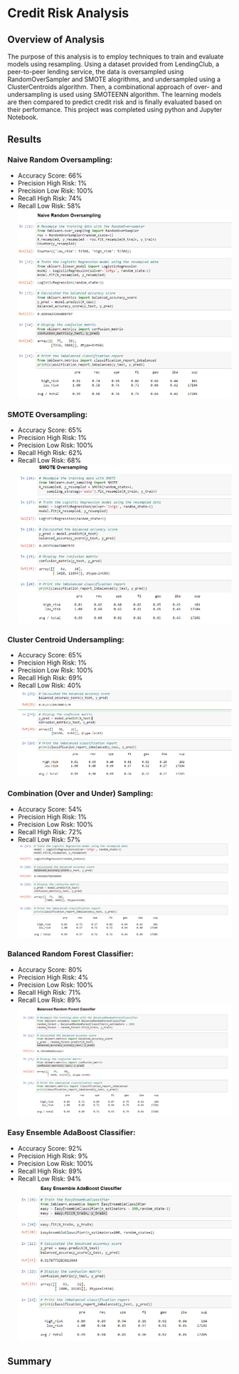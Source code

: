 # Credit Risk Analysis

## Overview of Analysis

The purpose of this analysis is to employ techniques to train and evaluate models using resampling. Using a dataset provided from LendingClub, a peer-to-peer lending service, the data is oversampled using RandomOverSampler and SMOTE alogrithms, and undersampled using a ClusterCentroids algorithm. Then, a combinational approach of over- and undersampling is used using SMOTEENN algorithm. The learning models are then compared to predict credit risk and is finally evaluated based on their performance. This project was completed using python and Jupyter Notebook.

## Results
### Naive Random Oversampling: 
- Accuracy Score: 66%
- Precision High Risk: 1%
- Precision Low Risk: 100%
- Recall High Risk: 74%
- Recall Low Risk: 58%
![Naive](images/Naive_random_oversampling.PNG)

### SMOTE Oversampling: 
- Accuracy Score: 65%
- Precision High Risk: 1%
- Precision Low Risk: 100%
- Recall High Risk: 62%
- Recall Low Risk: 68%
![SMOTE](images/SMOTE_oversampling.PNG)

### Cluster Centroid Undersampling: 
- Accuracy Score: 65%
- Precision High Risk: 1%
- Precision Low Risk: 100%
- Recall High Risk: 69%
- Recall Low Risk: 40%
![Undersampling](images/undersampling.png)

### Combination (Over and Under) Sampling: 
- Accuracy Score: 54%
- Precision High Risk: 1%
- Precision Low Risk: 100%
- Recall High Risk: 72%
- Recall Low Risk: 57%
![Combination](images/combination.png)

### Balanced Random Forest Classifier: 
- Accuracy Score: 80%
- Precision High Risk: 4%
- Precision Low Risk: 100%
- Recall High Risk: 71%
- Recall Low Risk: 89%
![Balanced](images/balanced_random_forest.PNG)

### Easy Ensemble AdaBoost Classifier: 
- Accuracy Score: 92%
- Precision High Risk: 9%
- Precision Low Risk: 100%
- Recall High Risk: 89%
- Recall Low Risk: 94%
![Easy](images/easy_ensemble.PNG)

## Summary
